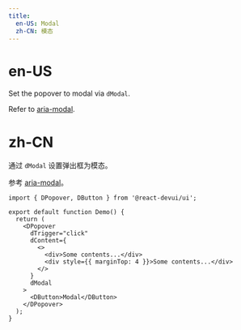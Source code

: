 ```yaml
---
title:
  en-US: Modal
  zh-CN: 模态
---
```


# en-US

Set the popover to modal via `dModal`.

Refer to [aria-modal](https://developer.mozilla.org/en-US/docs/Web/Accessibility/ARIA/Attributes/aria-modal).

# zh-CN

通过 `dModal` 设置弹出框为模态。

参考 [aria-modal](https://developer.mozilla.org/en-US/docs/Web/Accessibility/ARIA/Attributes/aria-modal)。

```tsx
import { DPopover, DButton } from '@react-devui/ui';

export default function Demo() {
  return (
    <DPopover
      dTrigger="click"
      dContent={
        <>
          <div>Some contents...</div>
          <div style={{ marginTop: 4 }}>Some contents...</div>
        </>
      }
      dModal
    >
      <DButton>Modal</DButton>
    </DPopover>
  );
}
```
